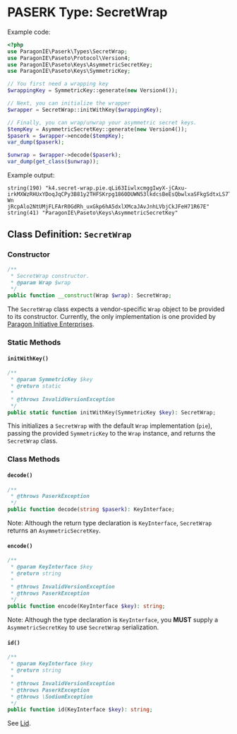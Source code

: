 # PASERK Type: SecretWrap

Example code:

```php
<?php
use ParagonIE\Paserk\Types\SecretWrap;
use ParagonIE\Paseto\Protocol\Version4;
use ParagonIE\Paseto\Keys\AsymmetricSecretKey;
use ParagonIE\Paseto\Keys\SymmetricKey;

// You first need a wrapping key
$wrappingKey = SymmetricKey::generate(new Version4());

// Next, you can initialize the wrapper
$wrapper = SecretWrap::initWithKey($wrappingKey);

// Finally, you can wrap/unwrap your asymmetric secret keys.
$tempKey = AsymmetricSecretKey::generate(new Version4());
$paserk = $wrapper->encode($tempKey);
var_dump($paserk);

$unwrap = $wrapper->decode($paserk);
var_dump(get_class($unwrap));
```

Example output:

```
string(190) "k4.secret-wrap.pie.qLi63IiwlxcmggIwyX-jCAxu-irkMXWzRHUxYDoqJqCPy3B81y2THFSKrpg1860DUWN53lkdcsBeEsQbwlxaSFkgSdtxLS7TBz5opmt6Z-Wn
jRcpAlo2NtUMjFLFArR0GdRh_uxGkp6hA5dxlXMcaJAvJnhLVbjCkJFeH71R67E"
string(41) "ParagonIE\Paseto\Keys\AsymmetricSecretKey"
```

## Class Definition: `SecretWrap`

### Constructor

```php
/**
 * SecretWrap constructor.
 * @param Wrap $wrap
 */
public function __construct(Wrap $wrap): SecretWrap;
```

The `SecretWrap` class expects a vendor-specific `Wrap` object to be provided to
its constructor. Currently, the only implementation is one provided by
[Paragon Initiative Enterprises](https://github.com/paseto-standard/paserk/blob/master/operations/Wrap/pie.md).

### Static Methods

#### `initWithKey()`

```php
/**
 * @param SymmetricKey $key
 * @return static
 *
 * @throws InvalidVersionException
 */
public static function initWithKey(SymmetricKey $key): SecretWrap;
```

This initializes a `SecretWrap` with the default `Wrap` implementation (`pie`),
passing the provided `SymmetricKey` to the `Wrap` instance, and returns the
`SecretWrap` class.

### Class Methods

#### `decode()`

```php
/**
 * @throws PaserkException
 */
public function decode(string $paserk): KeyInterface;
```

Note: Although the return type declaration is `KeyInterface`, `SecretWrap` returns
an `AsymmetricSecretKey`.

#### `encode()`

```php
/**
 * @param KeyInterface $key
 * @return string
 *
 * @throws InvalidVersionException
 * @throws PaserkException
 */
public function encode(KeyInterface $key): string;
```

Note: Although the type declaration is `KeyInterface`, you **MUST** supply a
`AsymmetricSecretKey` to use `SecretWrap` serialization.

#### `id()`

```php
/**
 * @param KeyInterface $key
 * @return string
 *
 * @throws InvalidVersionException
 * @throws PaserkException
 * @throws \SodiumException
 */
public function id(KeyInterface $key): string;
```

See [Lid](Lid.md#encodelocal).
